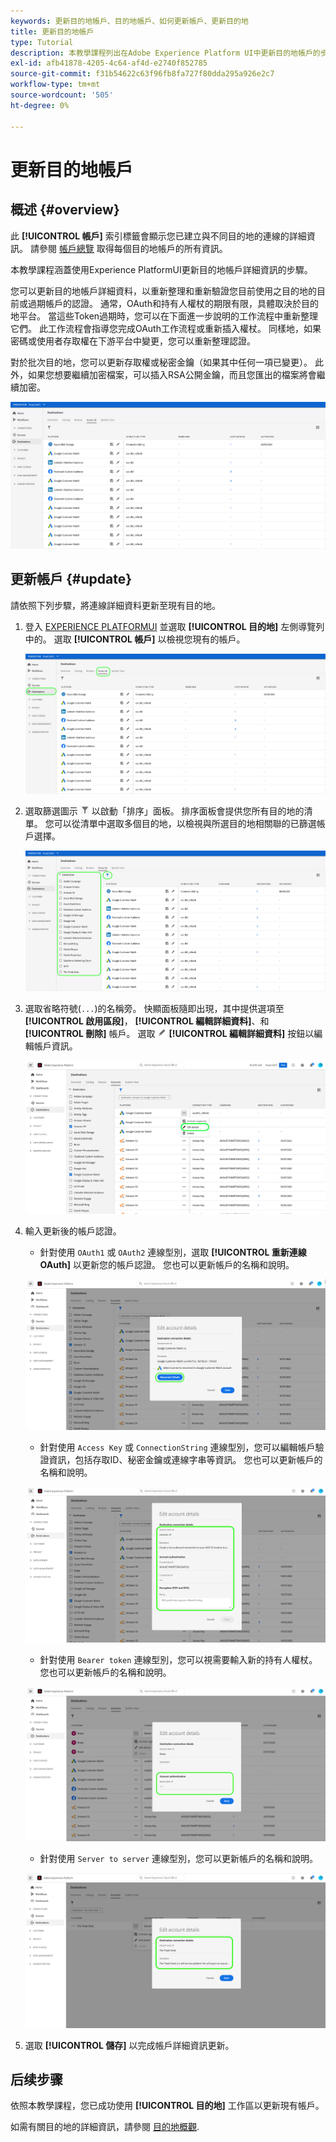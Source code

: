 ```yaml
---
keywords: 更新目的地帳戶、目的地帳戶、如何更新帳戶、更新目的地
title: 更新目的地帳戶
type: Tutorial
description: 本教學課程列出在Adobe Experience Platform UI中更新目的地帳戶的步驟
exl-id: afb41878-4205-4c64-af4d-e2740f852785
source-git-commit: f31b54622c63f96fb8fa727f80dda295a926e2c7
workflow-type: tm+mt
source-wordcount: '505'
ht-degree: 0%

---
```


# 更新目的地帳戶

## 概述 {#overview}

此 **[!UICONTROL 帳戶]** 索引標籤會顯示您已建立與不同目的地的連線的詳細資訊。 請參閱 [帳戶總覽](../ui/destinations-workspace.md#accounts) 取得每個目的地帳戶的所有資訊。

本教學課程涵蓋使用Experience PlatformUI更新目的地帳戶詳細資訊的步驟。

您可以更新目的地帳戶詳細資料，以重新整理和重新驗證您目前使用之目的地的目前或過期帳戶的認證。 通常，OAuth和持有人權杖的期限有限，具體取決於目的地平台。 當這些Token過期時，您可以在下面進一步說明的工作流程中重新整理它們。 此工作流程會指導您完成OAuth工作流程或重新插入權杖。 同樣地，如果密碼或使用者存取權在下游平台中變更，您可以重新整理認證。

對於批次目的地，您可以更新存取權或秘密金鑰（如果其中任何一項已變更）。 此外，如果您想要繼續加密檔案，可以插入RSA公開金鑰，而且您匯出的檔案將會繼續加密。

![帳戶標籤](../assets/ui/update-accounts/destination-accounts.png)

## 更新帳戶 {#update}

請依照下列步驟，將連線詳細資料更新至現有目的地。

1. 登入 [EXPERIENCE PLATFORMUI](https://platform.adobe.com/) 並選取 **[!UICONTROL 目的地]** 左側導覽列中的。 選取 **[!UICONTROL 帳戶]** 以檢視您現有的帳戶。

   ![帳戶標籤](../assets/ui/update-accounts/accounts-tab.png)

2. 選取篩選圖示 ![篩選圖示](../assets/ui/update-accounts/filter.png) 以啟動「排序」面板。 排序面板會提供您所有目的地的清單。 您可以從清單中選取多個目的地，以檢視與所選目的地相關聯的已篩選帳戶選擇。

   ![篩選目的地帳戶](../assets/ui/update-accounts/filter-accounts.png)

3. 選取省略符號(`...`)的名稱旁。 快顯面板隨即出現，其中提供選項至 **[!UICONTROL 啟用區段]**， **[!UICONTROL 編輯詳細資料]**、和 **[!UICONTROL 刪除]** 帳戶。 選取 ![編輯詳細資訊按鈕](../assets/ui/workspace/pencil-icon.png) **[!UICONTROL 編輯詳細資料]** 按鈕以編輯帳戶資訊。

   ![編輯帳戶](../assets/ui/update-accounts/accounts-edit.png)

4. 輸入更新後的帳戶認證。

   * 針對使用 `OAuth1` 或 `OAuth2` 連線型別，選取 **[!UICONTROL 重新連線OAuth]** 以更新您的帳戶認證。 您也可以更新帳戶的名稱和說明。

   ![編輯詳細資料OAuth](../assets/ui/update-accounts/edit-details-oauth.png)

   * 針對使用 `Access Key` 或 `ConnectionString` 連線型別，您可以編輯帳戶驗證資訊，包括存取ID、秘密金鑰或連線字串等資訊。 您也可以更新帳戶的名稱和說明。

   ![編輯詳細資料存取金鑰](../assets/ui/update-accounts/edit-details-key.png)

   * 針對使用 `Bearer token` 連線型別，您可以視需要輸入新的持有人權杖。 您也可以更新帳戶的名稱和說明。

   ![編輯詳細資訊持有人權杖](../assets/ui/update-accounts/edit-details-bearer.png)

   * 針對使用 `Server to server` 連線型別，您可以更新帳戶的名稱和說明。

   ![編輯伺服器對伺服器的詳細資訊](../assets/ui/update-accounts/edit-details-s2s.png)

5. 選取 **[!UICONTROL 儲存]** 以完成帳戶詳細資訊更新。

## 后续步骤

依照本教學課程，您已成功使用 **[!UICONTROL 目的地]** 工作區以更新現有帳戶。

如需有關目的地的詳細資訊，請參閱 [目的地概觀](../catalog/overview.md).